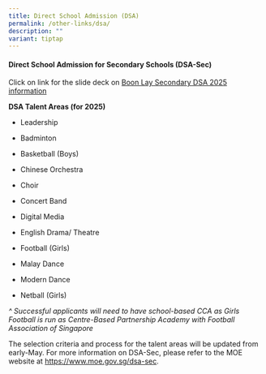 ```yaml
---
title: Direct School Admission (DSA)
permalink: /other-links/dsa/
description: ""
variant: tiptap
---
```

<h4><strong>Direct School Admission for Secondary Schools (DSA-Sec)</strong></h4>
<p>Click on link for the slide deck on <a href="/files/Boon_Lay_Sec_Sch_DSA_Sec_Information_2025___updated_30_April__.pdf" rel="noopener noreferrer nofollow" target="_blank">Boon Lay Secondary DSA 2025 information</a>
</p>
<p><strong>DSA Talent Areas (for 2025)</strong>
</p>
<ul data-tight="true" class="tight">
<li>
<p>Leadership</p>
</li>
<li>
<p>Badminton</p>
</li>
<li>
<p>Basketball (Boys)</p>
</li>
<li>
<p>Chinese Orchestra</p>
</li>
<li>
<p>Choir</p>
</li>
<li>
<p>Concert Band</p>
</li>
<li>
<p>Digital Media</p>
</li>
<li>
<p>English Drama/ Theatre</p>
</li>
<li>
<p>Football (Girls)</p>
</li>
<li>
<p>Malay Dance</p>
</li>
<li>
<p>Modern Dance</p>
</li>
<li>
<p>Netball (Girls)</p>
</li>
</ul>
<p><em>^ Successful applicants will need to have school-based CCA as Girls Football is run as Centre-Based Partnership Academy with Football Association of Singapore</em>
</p>
<p>The selection criteria and process for the talent areas will be updated
from early-May. For more information on DSA-Sec, please refer to the MOE
website at <a href="https://www.moe.gov.sg/dsa-sec" rel="noopener noreferrer nofollow" target="_blank">https://www.moe.gov.sg/dsa-sec</a>.</p>